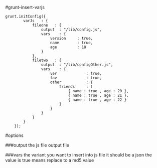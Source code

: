 #grunt-insert-varjs

```
grunt.initConfig({
        varJs   : {
            fileone   : {
                output  : "/lib/config.js",
                vars    : {
                    version     : true,
                    name        : true,
                    age         : 18
                }
            },
            filetwo   : {
                output  : "/lib/configOther.js",
                vars    : {
                    ver             : true,
                    fav             : true,
                    other           : {
                        friends     : [
                            { name : true , age : 20 },
                            { name : true , age : 21 },
                            { name : true , age : 22 }
                        ]
                    }
                }
            }
        }
    });
```

#options

###output
the js file output file

###vars
the variant you want to insert into js file
it should be a json
the value is true means replace to a md5 value